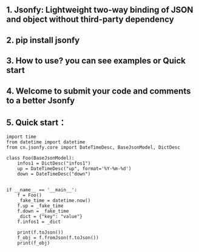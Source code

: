 ## 1. Jsonfy: Lightweight two-way binding of JSON and object without third-party dependency
## 2. pip install jsonfy 
## 3. How to use? you can see examples or Quick start 
## 4. Welcome to submit your code and comments to a better Jsonfy 
## 5. Quick start：
```
import time
from datetime import datetime
from cn.jsonfy.core import DateTimeDesc, BaseJsonModel, DictDesc

class Foo(BaseJsonModel):
    infos1 = DictDesc("infos1")
    up = DateTimeDesc("up", format='%Y-%m-%d')
    down = DateTimeDesc("down")
    
    
if __name__ == '__main__':
    f = Foo()
    _fake_time = datetime.now()
    f.up = _fake_time
    f.down = _fake_time
    _dict = {"key": "value"}
    f.infos1 = _dict
    
    print(f.toJson())
    f_obj = f.fromJson(f.toJson())
    print(f_obj)
```